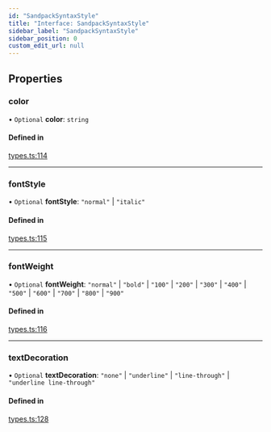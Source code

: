 ```yaml
---
id: "SandpackSyntaxStyle"
title: "Interface: SandpackSyntaxStyle"
sidebar_label: "SandpackSyntaxStyle"
sidebar_position: 0
custom_edit_url: null
---
```


## Properties

### color

• `Optional` **color**: `string`

#### Defined in

[types.ts:114](https://github.com/codesandbox/sandpack/blob/ce1032c/sandpack-react/src/types.ts#L114)

___

### fontStyle

• `Optional` **fontStyle**: ``"normal"`` \| ``"italic"``

#### Defined in

[types.ts:115](https://github.com/codesandbox/sandpack/blob/ce1032c/sandpack-react/src/types.ts#L115)

___

### fontWeight

• `Optional` **fontWeight**: ``"normal"`` \| ``"bold"`` \| ``"100"`` \| ``"200"`` \| ``"300"`` \| ``"400"`` \| ``"500"`` \| ``"600"`` \| ``"700"`` \| ``"800"`` \| ``"900"``

#### Defined in

[types.ts:116](https://github.com/codesandbox/sandpack/blob/ce1032c/sandpack-react/src/types.ts#L116)

___

### textDecoration

• `Optional` **textDecoration**: ``"none"`` \| ``"underline"`` \| ``"line-through"`` \| ``"underline line-through"``

#### Defined in

[types.ts:128](https://github.com/codesandbox/sandpack/blob/ce1032c/sandpack-react/src/types.ts#L128)
